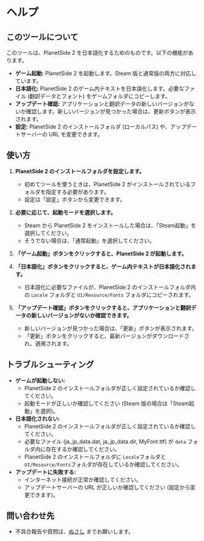 # ヘルプ

## このツールについて

このツールは、PlanetSide 2 を日本語化するためのものです。以下の機能があります。

*   **ゲーム起動:** PlanetSide 2 を起動します。Steam 版と通常版の両方に対応しています。
*   **日本語化:** PlanetSide 2 のゲーム内テキストを日本語化します。必要なファイル (翻訳データとフォント) をゲームフォルダにコピーします。
*   **アップデート確認:** アプリケーションと翻訳データの新しいバージョンがないか確認します。新しいバージョンが見つかった場合は、更新ボタンが表示されます。
*   **設定:** PlanetSide 2 のインストールフォルダ (ローカルパス) や、アップデートサーバーの URL を変更できます。

## 使い方

1.  **PlanetSide 2 のインストールフォルダを設定します。**
    *   初めてツールを使うときは、PlanetSide 2 がインストールされているフォルダを指定する必要があります。
    *   設定は「設定」ボタンから変更できます。

2.  **必要に応じて、起動モードを選択します。**
    *   Steam から PlanetSide 2 をインストールした場合は、「Steam起動」を選択してください。
    *   そうでない場合は、「通常起動」を選択してください。

3.  **「ゲーム起動」ボタンをクリックすると、PlanetSide 2 が起動します。**

4.  **「日本語化」ボタンをクリックすると、ゲーム内テキストが日本語化されます。**
    *   日本語化に必要なファイルが、PlanetSide 2 のインストールフォルダ内の `Locale` フォルダと `UI/Resource/Fonts` フォルダにコピーされます。

5.  **「アップデート確認」ボタンをクリックすると、アプリケーションと翻訳データの新しいバージョンがないか確認できます。**
    *   新しいバージョンが見つかった場合は、「更新」ボタンが表示されます。
    *   「更新」ボタンをクリックすると、最新バージョンがダウンロードされ、適用されます。

## トラブルシューティング

*   **ゲームが起動しない:**
    *   PlanetSide 2 のインストールフォルダが正しく設定されているか確認してください。
    *   起動モードが正しいか確認してください (Steam 版の場合は「Steam起動」を選択)。
*   **日本語化されない:**
    *   PlanetSide 2 のインストールフォルダが正しく設定されているか確認してください。
    *   必要なファイル (ja_jp_data.dat, ja_jp_data.dir, MyFont.ttf) が `data` フォルダ内に存在するか確認してください。
    *   PlanetSide 2 のインストールフォルダに `Locale`フォルダと`UI/Resource/Fonts`フォルダが存在しているか確認してください。
*   **アップデートに失敗する:**
    *   インターネット接続が正常か確認してください。
    *   アップデートサーバーの URL が正しいか確認してください (設定から変更できます)。

## 問い合わせ先

*   不具合報告や質問は、[ぬさし](https://x.com/nusashi) までお願いします。